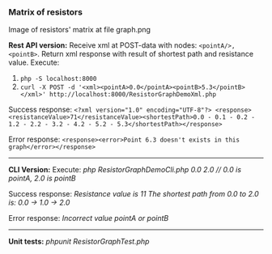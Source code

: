 ### Matrix of resistors
Image of resistors' matrix at file graph.png

**Rest API version:**
Receive xml at POST-data with nodes: `<pointA/>, <pointB>`. Return xml response with result of shortest path and resistance value.
Execute:
1) `php -S localhost:8000`
2) `curl -X POST -d '<xml><pointA>0.0</pointA><pointB>5.3</pointB></xml>' http://localhost:8000/ResistorGraphDemoXml.php`

Success response:
`<?xml version="1.0" encoding="UTF-8"?>
<response><resistanceValue>71</resistanceValue><shortestPath>0.0 - 0.1 - 0.2 - 1.2 - 2.2 - 3.2 - 4.2 - 5.2 - 5.3</shortestPath></response>`

Error response:
`<response><error>Point 6.3 doesn't exists in this graph</error></response>`

----------
**CLI Version:**
Execute:
*php ResistorGraphDemoCli.php 0.0 2.0*
*// 0.0 is pointA, 2.0 is pointB*

Success response:
*Resistance value is 11*
*The shortest path from 0.0 to 2.0 is: 0.0 -> 1.0 -> 2.0*

Error response:
*Incorrect value pointA or pointB*

----------
**Unit tests:**
*phpunit ResistorGraphTest.php*